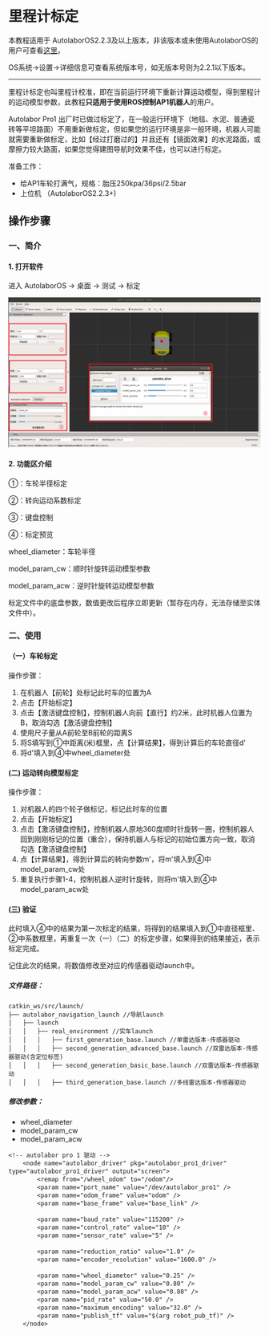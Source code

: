 # 里程计标定

本教程适用于 AutolaborOS2.2.3及以上版本，非该版本或未使用AutolaborOS的用户可查看[这里](/usedoc/ap1/odomCalibration)。

OS系统->设置->详细信息可查看系统版本号，如无版本号则为2.2.1以下版本。


***

里程计标定也叫里程计校准，即在当前运行环境下重新计算运动模型，得到里程计的运动模型参数，此教程**只适用于使用ROS控制AP1机器人**的用户。

Autolabor Pro1 出厂时已做过标定了，在一般运行环境下（地毯、水泥、普通瓷砖等平坦路面）不用重新做标定，但如果您的运行环境是非一般环境，机器人可能就需要重新做标定，比如【经过打磨过的】并且还有【镜面效果】的水泥路面，或摩擦力较大路面，如果您觉得建图导航时效果不佳，也可以进行标定。

准备工作：
* 给AP1车轮打满气，规格：胎压250kpa/36psi/2.5bar
* 上位机 （AutolaborOS2.2.3+)


## 操作步骤 

### 一、简介

#### 1. 打开软件

进入 AutolaborOS -> 桌面 -> 测试 -> 标定

![](./imgs/robot_calibration1.png)

#### 2. 功能区介绍


①：车轮半径标定

②：转向运动系数标定

③：键盘控制

④：标定预览

wheel_diameter：车轮半径

model_param_cw：顺时针旋转运动模型参数

model_param_acw：逆时针旋转运动模型参数

标定文件中的底盘参数，数值更改后程序立即更新（暂存在内存，无法存储至实体文件中）。

### 二、使用

#### （一）车轮标定


操作步骤：

1. 在机器人【前轮】处标记此时车的位置为A
2. 点击【开始标定】
3. 点击【激活键盘控制】，控制机器人向前【直行】约2米，此时机器人位置为B，取消勾选【激活键盘控制】
4. 使用尺子量从A前轮至B前轮的距离S
5. 将S填写到①中距离(米)框里，点【计算结果】，得到计算后的车轮直径d'
6. 将d'填入到④中wheel_diameter处


#### (二) 运动转向模型标定

操作步骤：

1. 对机器人的四个轮子做标记，标记此时车的位置
2. 点击【开始标定】
3. 点击【激活键盘控制】，控制机器人原地360度顺时针旋转一圈，控制机器人回到刚刚标记的位置（重合），保持机器人与标记的初始位置方向一致，取消勾选【激活键盘控制】
4. 点【计算结果】，得到计算后的转向参数m'，将m'填入到④中model_param_cw处
5. 重复执行步骤1-4，控制机器人逆时针旋转，则将m'填入到④中model_param_acw处

#### (三) 验证

此时填入④中的结果为第一次标定的结果，将得到的结果填入到①中直径框里、②中系数框里，再重复一次（一）（二）的标定步骤，如果得到的结果接近，表示标定完成。

记住此次的结果，将数值修改至对应的传感器驱动launch中。

##### 文件路径：

```
catkin_ws/src/launch/
├── autolabor_navigation_launch //导航launch
│   ├── launch
│   │   ├── real_environment //实车launch
│   │   │   ├── first_generation_base.launch //单雷达版本-传感器驱动
│   │   │   ├── second_generation_advanced_base.launch //双雷达版本-传感器驱动(含定位标签)
│   │   │   ├── second_generation_basic_base.launch //双雷达版本-传感器驱动
│   │   │   ├── third_generation_base.launch //多线雷达版本-传感器驱动
```

##### 修改参数：

* wheel_diameter
* model_param_cw
* model_param_acw

```
<!-- autolabor pro 1 驱动 -->
	<node name="autolabor_driver" pkg="autolabor_pro1_driver" type="autolabor_pro1_driver" output="screen">
		<remap from="/wheel_odom" to="/odom"/>
		<param name="port_name" value="/dev/autolabor_pro1" />
		<param name="odom_frame" value="odom" />
		<param name="base_frame" value="base_link" />

		<param name="baud_rate" value="115200" />
		<param name="control_rate" value="10" />
		<param name="sensor_rate" value="5" />

		<param name="reduction_ratio" value="1.0" />
		<param name="encoder_resolution" value="1600.0" />

		<param name="wheel_diameter" value="0.25" />
		<param name="model_param_cw" value="0.80" />
		<param name="model_param_acw" value="0.80" />
		<param name="pid_rate" value="50.0" />
		<param name="maximum_encoding" value="32.0" />
		<param name="publish_tf" value="$(arg robot_pub_tf)" />
	</node>
```






